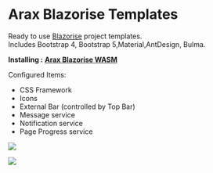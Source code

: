 # Arax Blazorise Templates

Ready to use [Blazorise](http://blazorise.com/) project templates.  
Includes Bootstrap 4, Bootstrap 5,Material,AntDesign, Bulma.

**Installing :** [**Arax Blazorise WASM**](https://marketplace.visualstudio.com/items?itemName=meisamalifallahi.AraxBlazoriseWASM)

Configured Items:

*   CSS Framework
*   Icons
*   External Bar (controlled by Top Bar)
*   Message service
*   Notification service
*   Page Progress service

![](https://user-images.githubusercontent.com/1418779/160084685-01614701-73d3-479c-bad3-b9aff45fd53a.png)

![](https://user-images.githubusercontent.com/1418779/160085850-0dccd58e-27d3-4913-8cf9-4c878dd13410.png)
